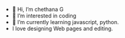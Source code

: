- 👋 Hi, I’m chethana G
- 👀 I’m interested in coding
- 🌱 I’m currently learning javascript, python.
-  I love designing Web pages and editing.

<!---
chetx27/chetx27 is a ✨ special ✨ repository because its `README.md` (this file) appears on your GitHub profile.
You can click the Preview link to take a look at your changes.
--->
